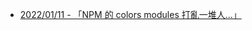 - [2022/01/11 - 「NPM 的 colors modules 打亂一堆人...」](https://www.facebook.com/110694344098040/posts/447439463756858/)
